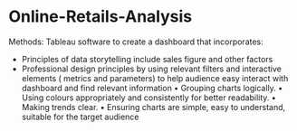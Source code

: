 # Online-Retails-Analysis
Methods: Tableau software to create a dashboard that incorporates:
- Principles of data storytelling include sales figure and other factors 
- Professional design principles by using relevant filters and interactive elements ( metrics and parameters) to help audience easy interact with dashboard and find relevant information 
• Grouping charts logically.
• Using colours appropriately and consistently for better readability.
• Making trends clear.
• Ensuring charts are simple, easy to understand, suitable for the target audience
